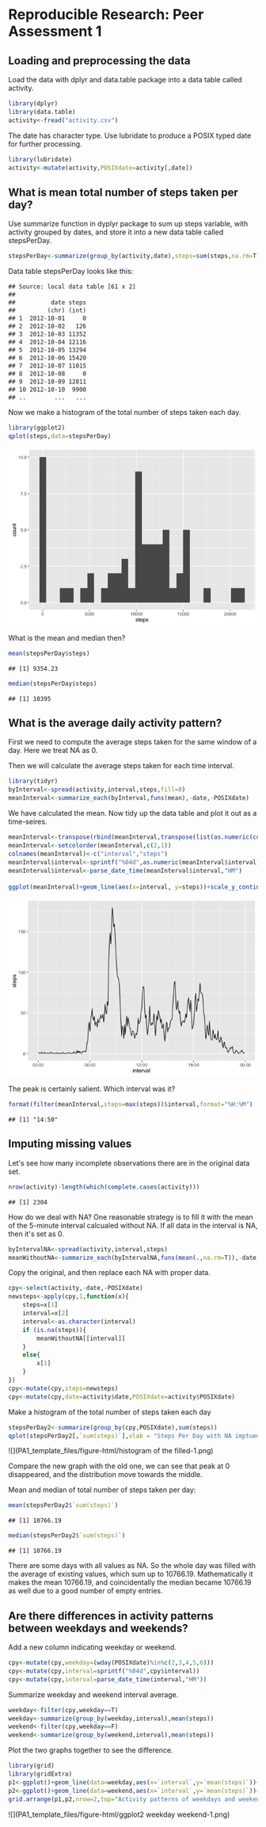 # Reproducible Research: Peer Assessment 1

## Loading and preprocessing the data

Load the data with dplyr and data.table package into a data table called activity.

```r
library(dplyr)
library(data.table)
activity<-fread("activity.csv")
```
The date has character type. Use lubridate to produce a POSIX typed date for further processing.

```r
library(lubridate)
activity<-mutate(activity,POSIXdate=activity[,date])
```

## What is mean total number of steps taken per day?

Use summarize function in dyplyr package to sum up steps variable, with activity grouped by dates, and store it into a new data table called stepsPerDay.

```r
stepsPerDay<-summarize(group_by(activity,date),steps=sum(steps,na.rm=T))
```

Data table stepsPerDay looks like this:

```
## Source: local data table [61 x 2]
## 
##          date steps
##         (chr) (int)
## 1  2012-10-01     0
## 2  2012-10-02   126
## 3  2012-10-03 11352
## 4  2012-10-04 12116
## 5  2012-10-05 13294
## 6  2012-10-06 15420
## 7  2012-10-07 11015
## 8  2012-10-08     0
## 9  2012-10-09 12811
## 10 2012-10-10  9900
## ..        ...   ...
```

Now we make a histogram of the total number of steps taken each day.

```r
library(ggplot2)
qplot(steps,data=stepsPerDay)
```

![](PA1_template_files/figure-html/histogram-1.png)

What is the mean and median then?


```r
mean(stepsPerDay$steps)
```

```
## [1] 9354.23
```

```r
median(stepsPerDay$steps)
```

```
## [1] 10395
```

## What is the average daily activity pattern?
First we need to compute the average steps taken for the same window of a day.
Here we treat NA as 0.


Then we will calculate the average steps taken for each time interval.

```r
library(tidyr)
byInterval<-spread(activity,interval,steps,fill=0)
meanInterval<-summarize_each(byInterval,funs(mean),-date,-POSIXdate)
```

We have calculated the mean. Now tidy up the data table and plot it out as a time-seires.

```r
meanInterval<-transpose(rbind(meanInterval,transpose(list(as.numeric(colnames(meanInterval))))))
meanInterval<-setcolorder(meanInterval,c(2,1))
colnames(meanInterval)<-c("interval","steps")
meanInterval$interval<-sprintf("%04d",as.numeric(meanInterval$interval))
meanInterval$interval<-parse_date_time(meanInterval$interval,"HM")

ggplot(meanInterval)+geom_line(aes(x=interval, y=steps))+scale_y_continuous()+scale_x_datetime(date_labels = "%H:%M")
```

![](PA1_template_files/figure-html/transpose-1.png)

The peak is certainly salient. Which interval was it?

```r
format(filter(meanInterval,steps=max(steps))$interval,format="%H:%M")
```

```
## [1] "14:50"
```

## Imputing missing values

Let's see how many incomplete observations there are in the original data set.

```r
nrow(activity)-length(which(complete.cases(activity)))
```

```
## [1] 2304
```

How do we deal with NA? One reasonable strategy is to fill it with the mean of the 5-minute interval calcualed without NA. If all data in the interval is NA, then it's set as 0.


```r
byIntervalNA<-spread(activity,interval,steps)
meanWithoutNA<-summarize_each(byIntervalNA,funs(mean(.,na.rm=T)),-date,-POSIXdate)
```

Copy the original, and then replace each NA with proper data.

```r
cpy<-select(activity,-date,-POSIXdate)
newsteps<-apply(cpy,1,function(x){
    steps=x[1]
    interval=x[2]
    interval<-as.character(interval)
    if (is.na(steps)){
        meanWithoutNA[[interval]]
    }
    else{
        x[1]
    }
})
cpy<-mutate(cpy,steps=newsteps)
cpy<-mutate(cpy,date=activity$date,POSIXdate=activity$POSIXdate)
```

Make a histogram of the total number of steps taken each day 

```r
stepsPerDay2<-summarize(group_by(cpy,POSIXdate),sum(steps))
qplot(stepsPerDay2[,`sum(steps)`],xlab = "Steps Per Day with NA imptued")
```

![](PA1_template_files/figure-html/histogram of the filled-1.png)

Compare the new graph with the old one, we can see that peak at 0 disappeared, and the distribution move towards the middle.

Mean and median of total number of steps taken per day:

```r
mean(stepsPerDay2$`sum(steps)`)
```

```
## [1] 10766.19
```

```r
median(stepsPerDay2$`sum(steps)`)
```

```
## [1] 10766.19
```

There are some days with all values as NA. So the whole day was filled with the average of existing values, which sum up to 10766.19. Mathematically it makes the mean 10766.19, and coincidentally the median became 10766.19 as well due to a good number of empty entries.

## Are there differences in activity patterns between weekdays and weekends?

Add a new column indicating weekday or weekend.


```r
cpy<-mutate(cpy,weekday=(wday(POSIXdate)%in%c(2,3,4,5,6)))
cpy<-mutate(cpy,interval=sprintf("%04d",cpy$interval))
cpy<-mutate(cpy,interval=parse_date_time(interval,"HM"))
```

Summarize weekday and weekend interval average. 

```r
weekday<-filter(cpy,weekday==T)
weekday<-summarize(group_by(weekday,interval),mean(steps))
weekend<-filter(cpy,weekday==F)
weekend<-summarize(group_by(weekend,interval),mean(steps))
```

Plot the two graphs together to see the difference.

```r
library(grid)
library(gridExtra)
p1<-ggplot()+geom_line(data=weekday,aes(x=`interval`,y=`mean(steps)`))+ylab("average steps")+xlab("weekday interval")+scale_x_datetime(date_labels = "%H:%M")+ylim(0,250)
p2<-ggplot()+geom_line(data=weekend,aes(x=`interval`,y=`mean(steps)`))+ylab("average steps")+xlab("weekend interval")+scale_x_datetime(date_labels = "%H:%M")+ylim(0,250)
grid.arrange(p1,p2,nrow=2,top="Activity patterns of weekdays and weekeneds")
```

![](PA1_template_files/figure-html/ggplot2 weekday weekend-1.png)
